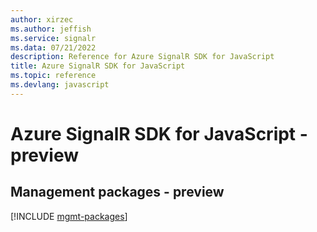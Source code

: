 ```yaml
---
author: xirzec
ms.author: jeffish
ms.service: signalr
ms.data: 07/21/2022
description: Reference for Azure SignalR SDK for JavaScript
title: Azure SignalR SDK for JavaScript
ms.topic: reference
ms.devlang: javascript
---
```

# Azure SignalR SDK for JavaScript - preview

## Management packages - preview
[!INCLUDE [mgmt-packages](signalr-mgmt-index.md)]

